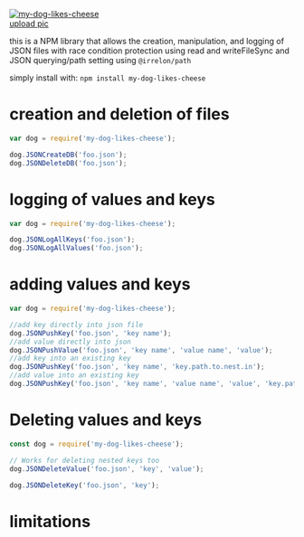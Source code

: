 <a href="https://ibb.co/QF9Zb2f"><img align="center" src="https://i.ibb.co/99nJ8FN/my-dog-likes-cheese.png" alt="my-dog-likes-cheese" border="0"></a><br /><a target='_blank' href='https://imgbb.com/'>upload pic</a><br />

this is a NPM library that allows the creation, manipulation, and logging of JSON files with race condition protection using read and writeFileSync and JSON querying/path setting using `@irrelon/path`

simply install with: `npm install my-dog-likes-cheese`

# creation and deletion of files
```javascript
var dog = require('my-dog-likes-cheese');

dog.JSONCreateDB('foo.json');
dog.JSONDeleteDB('foo.json');
```

# logging of values and keys
```javascript
var dog = require('my-dog-likes-cheese');

dog.JSONLogAllKeys('foo.json');
dog.JSONLogAllValues('foo.json');
```
# adding values and keys
```javascript
var dog = require('my-dog-likes-cheese');

//add key directly into json file
dog.JSONPushKey('foo.json', 'key name');
//add value directly into json
dog.JSONPushValue('foo.json', 'key name', 'value name', 'value');
//add key into an existing key
dog.JSONPushKey('foo.json', 'key name', 'key.path.to.nest.in');
//add value into an existing key
dog.JSONPushKey('foo.json', 'key name', 'value name', 'value', 'key.path.to.nest.in');
```
# Deleting values and keys
```javascript
const dog = require('my-dog-likes-cheese');

// Works for deleting nested keys too
dog.JSONDeleteValue('foo.json', 'key', 'value');

dog.JSONDeleteKey('foo.json', 'key');

```
# limitations
